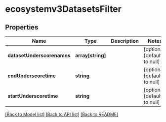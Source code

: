 # ecosystemv3DatasetsFilter

## Properties
Name | Type | Description | Notes
------------ | ------------- | ------------- | -------------
**datasetUnderscorenames** | **array[string]** |  | [optional] [default to null]
**endUnderscoretime** | **string** |  | [optional] [default to null]
**startUnderscoretime** | **string** |  | [optional] [default to null]

[[Back to Model list]](../README.md#documentation-for-models) [[Back to API list]](../README.md#documentation-for-api-endpoints) [[Back to README]](../README.md)


